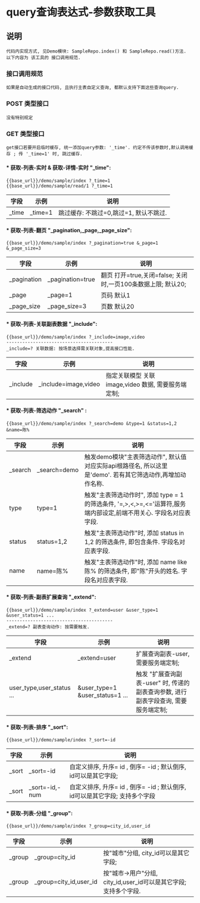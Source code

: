 
# query查询表达式-参数获取工具

## 说明
~~~
代码内实现方式, 见Demo模块: SampleRepo.index() 和 SampleRepo.read()方法.
以下内容为 该工具的 接口调用规范.
~~~

### 接口调用规范
~~~
如果是自动生成的接口代码, 且执行主表自定义查询, 都默认支持下面这些查询query.
~~~


### POST 类型接口
~~~
没有特别规定
~~~


### GET 类型接口
~~~
get接口若要开启临时缓存, 统一添加query参数: '_time'. 约定不传该参数时,默认调用缓存 ; 传 '_time=1' 时, 跳过缓存.
~~~


#### * 获取-列表-实时 & 获取-详情-实时 "_time":
~~~
{{base_url}}/demo/sample/index ?_time=1
{{base_url}}/demo/sample/read/1 ?_time=1
~~~
| 字段 | 示例 | 说明 |
| --- | --- | --- |
| _time | _time=1 | 跳过缓存: 不跳过=0,跳过=1, 默认不跳过. |


#### * 获取-列表-翻页 "_pagination,_page,_page_size":
~~~
{{base_url}}/demo/sample/index ?_pagination=true &_page=1 &_page_size=3
~~~
| 字段 | 示例 | 说明 |
| --- | --- | --- |
| _pagination | _pagination=true | 翻页 打开=true,关闭=false; 关闭时,一页100条数据上限; 默认20; |
| _page | _page=1 | 页码 默认1 |
| _page_size | _page_size=3 | 页数 默认20 |


#### * 获取-列表-关联副表数据 "_include":
~~~
{{base_url}}/demo/sample/index ?_include=image,video
----------------------------------------
_include=? 关联数据: 按场景选择需关联对象,提高接口性能.
~~~
| 字段 | 示例 | 说明 |
| --- | --- | --- |
| _include | _include=image,video | 指定关联模型 关联 image,video 数据, 需要服务端定制; |


#### * 获取-列表-筛选动作 "_search" :
~~~
{{base_url}}/demo/sample/index ?_search=demo &type=1 &status=1,2 &name=陈%
~~~
| 字段 | 示例 | 说明 |
| --- | --- | --- |
| _search | _search=demo | 触发demo模块"主表筛选动作", 默认值对应实际api根路径名, 所以这里是'demo'. 若有其它筛选动作,再增加动作名称. |
| type | type=1 |  触发"主表筛选动作时", 添加 type = 1 的筛选条件, '=,>,<,>=,<='运算符,服务端内部设定,前端不用关心. 字段名对应表字段. |
| status | status=1,2 | 触发"主表筛选动作"时, 添加 status in 1,2 的筛选条件, 即包含条件. 字段名对应表字段. |
| name | name=陈% |  触发"主表筛选动作"时, 添加 name like 陈% 的筛选条件, 即"陈"开头的姓名. 字段名对应表字段. |


#### * 获取-列表-副表扩展查询 "_extend":
~~~
{{base_url}}/demo/sample/index ?_extend=user &user_type=1 &user_status=1 ...
----------------------------------------
_extend=? 副表查询动作: 按需要触发.
~~~
| 字段 | 示例 | 说明 |
| --- | --- | --- |
| _extend | _extend=user | 扩展查询副表-user, 需要服务端定制; |
| user_type,user_status ... | &user_type=1 &user_status=1 ... | 触发 "扩展查询副表-user" 时, 传递的副表查询参数, 进行副表字段查询, 需要服务端定制; |


#### * 获取-列表-排序 "_sort":
~~~
{{base_url}}/demo/sample/index ?_sort=-id
~~~
| 字段 | 示例 | 说明 |
| --- | --- | --- |
| _sort | _sort=-id | 自定义排序, 升序= id , 倒序= -id ; 默认倒序, id可以是其它字段; |
| _sort | _sort=-id,-num | 自定义排序, 升序= id , 倒序= -id ; 默认倒序, id可以是其它字段; 支持多个字段 |


#### * 获取-列表-分组 "_group":
~~~
{{base_url}}/demo/sample/index ?_group=city_id,user_id
~~~
| 字段 | 示例 | 说明 |
| --- | --- | --- |
| _group | _group=city_id | 按"城市"分组, city_id可以是其它字段; |
| _group | _group=city_id,user_id | 按"城市->用户"分组, city_id,user_id可以是其它字段; 支持多个字段. |


